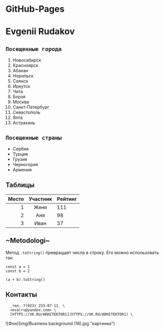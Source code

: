 # GitHub-Pages
# Evgenii Rudakov

## `Посещенные города`
1. Новосибирск
2. Красноярск
3. Абакан
4. Норильск
5. Саянск
6. Иркутск
7. Чита
8. Борзя
9. Москва
10. Санкт-Петербург
11. Севастополь
12. Ялта
13. Астрахань

## `Посещенные страны`
* Сербия
* Турция
* Грузия
* Черногория
* Армения



## Таблицы

|Место|Участник|Рейтинг|
|-:|:-:|:-|
|1|Женя|111|
|2|Аня|98|
|3|Иван|37|

## ~Metodologi~

Метод ```.toString()```
превращает числа в строку.
Его можно использовать так:

    const a = 1
    const b = 2

    (a + b).toString()


  ## Контакты
  
      _тел. 7(923) 233-07-11_ \
      <evalru@yandex.com> \
      [HTTPS://VK.RU/ARHITEKTOR1](hTTPS://VK.RU/ARHITEKTOR1) \
  ![Фон](img/Business background (18).jpg "картинка")
